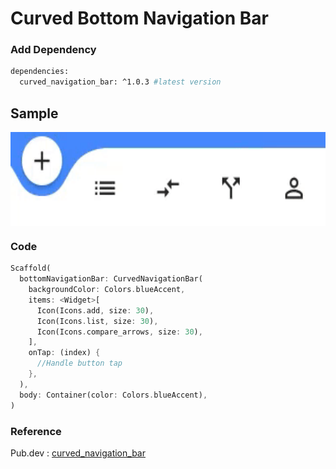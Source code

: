 # Curved Bottom Navigation Bar

### Add Dependency
```bash
dependencies:
  curved_navigation_bar: ^1.0.3 #latest version
```
## Sample
<p><img align="center" src="https://github.com/Vishwa-Karthik/Flutter_Curved_NavigationBar/blob/master/1.gif" width=600 height=150 />
<p/>

### Code
```dart
Scaffold(
  bottomNavigationBar: CurvedNavigationBar(
    backgroundColor: Colors.blueAccent,
    items: <Widget>[
      Icon(Icons.add, size: 30),
      Icon(Icons.list, size: 30),
      Icon(Icons.compare_arrows, size: 30),
    ],
    onTap: (index) {
      //Handle button tap
    },
  ),
  body: Container(color: Colors.blueAccent),
)
```

### Reference
Pub.dev : [curved_navigation_bar](https://pub.dev/packages/curved_navigation_bar)
